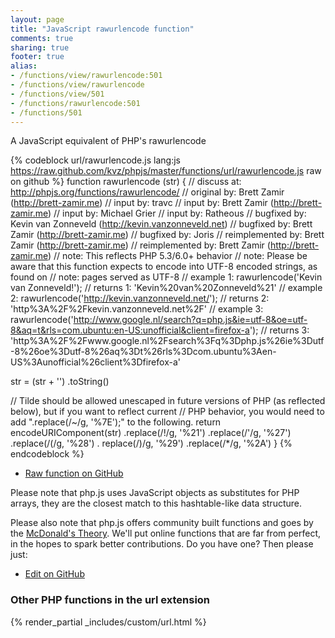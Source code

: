 ```yaml
---
layout: page
title: "JavaScript rawurlencode function"
comments: true
sharing: true
footer: true
alias:
- /functions/view/rawurlencode:501
- /functions/view/rawurlencode
- /functions/view/501
- /functions/rawurlencode:501
- /functions/501
---
```

<!-- Generated by Rakefile:build -->
A JavaScript equivalent of PHP's rawurlencode

{% codeblock url/rawurlencode.js lang:js https://raw.github.com/kvz/phpjs/master/functions/url/rawurlencode.js raw on github %}
function rawurlencode (str) {
  //       discuss at: http://phpjs.org/functions/rawurlencode/
  //      original by: Brett Zamir (http://brett-zamir.me)
  //         input by: travc
  //         input by: Brett Zamir (http://brett-zamir.me)
  //         input by: Michael Grier
  //         input by: Ratheous
  //      bugfixed by: Kevin van Zonneveld (http://kevin.vanzonneveld.net)
  //      bugfixed by: Brett Zamir (http://brett-zamir.me)
  //      bugfixed by: Joris
  // reimplemented by: Brett Zamir (http://brett-zamir.me)
  // reimplemented by: Brett Zamir (http://brett-zamir.me)
  //             note: This reflects PHP 5.3/6.0+ behavior
  //             note: Please be aware that this function expects to encode into UTF-8 encoded strings, as found on
  //             note: pages served as UTF-8
  //        example 1: rawurlencode('Kevin van Zonneveld!');
  //        returns 1: 'Kevin%20van%20Zonneveld%21'
  //        example 2: rawurlencode('http://kevin.vanzonneveld.net/');
  //        returns 2: 'http%3A%2F%2Fkevin.vanzonneveld.net%2F'
  //        example 3: rawurlencode('http://www.google.nl/search?q=php.js&ie=utf-8&oe=utf-8&aq=t&rls=com.ubuntu:en-US:unofficial&client=firefox-a');
  //        returns 3: 'http%3A%2F%2Fwww.google.nl%2Fsearch%3Fq%3Dphp.js%26ie%3Dutf-8%26oe%3Dutf-8%26aq%3Dt%26rls%3Dcom.ubuntu%3Aen-US%3Aunofficial%26client%3Dfirefox-a'

  str = (str + '')
    .toString()

  // Tilde should be allowed unescaped in future versions of PHP (as reflected below), but if you want to reflect current
  // PHP behavior, you would need to add ".replace(/~/g, '%7E');" to the following.
  return encodeURIComponent(str)
    .replace(/!/g, '%21')
    .replace(/'/g, '%27')
    .replace(/\(/g, '%28')
    .
  replace(/\)/g, '%29')
    .replace(/\*/g, '%2A')
}
{% endcodeblock %}

 - [Raw function on GitHub](https://github.com/kvz/phpjs/blob/master/functions/url/rawurlencode.js)

Please note that php.js uses JavaScript objects as substitutes for PHP arrays, they are 
the closest match to this hashtable-like data structure. 

Please also note that php.js offers community built functions and goes by the 
[McDonald's Theory](https://medium.com/what-i-learned-building/9216e1c9da7d). We'll put online 
functions that are far from perfect, in the hopes to spark better contributions. 
Do you have one? Then please just: 

 - [Edit on GitHub](https://github.com/kvz/phpjs/edit/master/functions/url/rawurlencode.js)


### Other PHP functions in the url extension
{% render_partial _includes/custom/url.html %}
